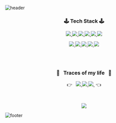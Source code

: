 
![header](https://capsule-render.vercel.app/api?text=Hyemin%20Park&animation=twinkling&fontColor=fff&type=waving&height=160&fontAlignY=30&fontSize=55)

<p>
  <h3  align="center">🕹&nbsp;Tech Stack&nbsp;🕹</h3>
</p>

<p align="center">
    <!-- React -->
  <a href="http://poklu3.cafe24.com/developer.html">
    <img src="https://img.shields.io/badge/React-37BEFF?style=flat-square&logo=React&logoColor=white&Color=white"/>
    </a>
  <!-- Vue -->
  <a href="http://poklu3.cafe24.com/developer.html">
    <img src="https://img.shields.io/badge/Vue-4FC08D?style=flat-square&logo=Vue.js&logoColor=white&Color=white"/>
    </a>
  <!-- java -->
  <a href="http://poklu3.cafe24.com/developer.html">
    <img src="https://img.shields.io/badge/Java-3955A3?style=flat-square&logo=java&logoColor=white"/>
    </a>
  <!-- javaScript -->
  <a href="http://poklu3.cafe24.com/developer.html">
    <img src="https://img.shields.io/badge/JavaScript-FF9900?style=flat-square&logo=javaScript&logoColor=white"/>
    </a>
    <!-- Jquery -->
  <a href="http://poklu3.cafe24.com/developer.html">
  <img src="https://img.shields.io/badge/Jquery-0769AD?style=flat-square&logo=Jquery&logoColor=white&Color=white"/>
    </a>
  <!-- css3 -->
  <a href="http://poklu3.cafe24.com/developer.html">
    <img src="https://img.shields.io/badge/CSS3-4285F4?style=flat-square&logo=CSS3&logoColor=white"/>
    </a>         
</p>

<p align="center">
<!-- SpringBoot -->
    <a href="http://poklu3.cafe24.com/developer.html">
      <img src="https://img.shields.io/badge/SpringBoot-6DB33F?style=flat-square&logo=Spring&logoColor=white"/>
      </a>
      <!-- MySQL -->
    <a href="http://poklu3.cafe24.com/developer.html">
      <img src="https://img.shields.io/badge/MySQL-0088FF?style=flat-square&logo=MySQL&logoColor=white"/>
      </a>
      <!-- Oracle -->
    <a href="http://poklu3.cafe24.com/developer.html">
      <img src="https://img.shields.io/badge/Oracle-FF4500?style=flat-square&logo=Oracle&logoColor=white"/>
      </a>
      <!-- Apache -->
      <a href="http://poklu3.cafe24.com/developer.html">
      <img src="https://img.shields.io/badge/Apache%20Tomcat-F9AB00?style=flat-square&logo=Apache%20Tomcat&logoColor=black&Text%20Color=white"/>
      </a>
     <!-- NestJS -->
      <a href="http://poklu3.cafe24.com/developer.html">
      <img src="https://img.shields.io/badge/NestJS-E0234E?style=flat-square&logo=NestJS&logoColor=white&Text%20Color=white"/>
      </a>
  
<p>
    <br/>
    <br/>
</p>


<h3  align="center"> 👣 &nbsp; Traces of my life &nbsp; 👣 </h3>

<p align="center">
  <span >👉 &nbsp; </span>
  <a href="https://2ham-s.tistory.com/">
    <img src="https://img.shields.io/badge/Tech%20Blog-11B48A?style=flat-square&logo=Vimeo&logoColor=white" />
  </a>

  <a href="http://poklu3.cafe24.com/developer.html">
    <img src="https://img.shields.io/badge/Portfolio-FF6900?style=flat-square&logo=The%20Conversation&logoColor=white" />
  </a>

  <a href="https://www.instagram.com/poklu265/">
    <img src="https://img.shields.io/badge/Instagram-E4405F?style=flat-square&logo=Instagram&logoColor=white" />
  </a>
  <span>&nbsp;👈</span>
</p>

<br/>  
<a href="http://poklu3.cafe24.com/developer.html">
<p align="center">
 <a href="https://hits.seeyoufarm.com"><img src="https://hits.seeyoufarm.com/api/count/incr/badge.svg?url=https%3A%2F%2Fgithub.com%2Fhyemin23%2Fhit-counter&count_bg=%23B377FF&title_bg=%23B479FF&icon=github.svg&icon_color=%23FBFBFB&title=visited+++%F0%9F%96%90+&edge_flat=false"/></a>
</p>
</a>

![footer](https://capsule-render.vercel.app/api?section=footer&height=160&&type=waving) 
